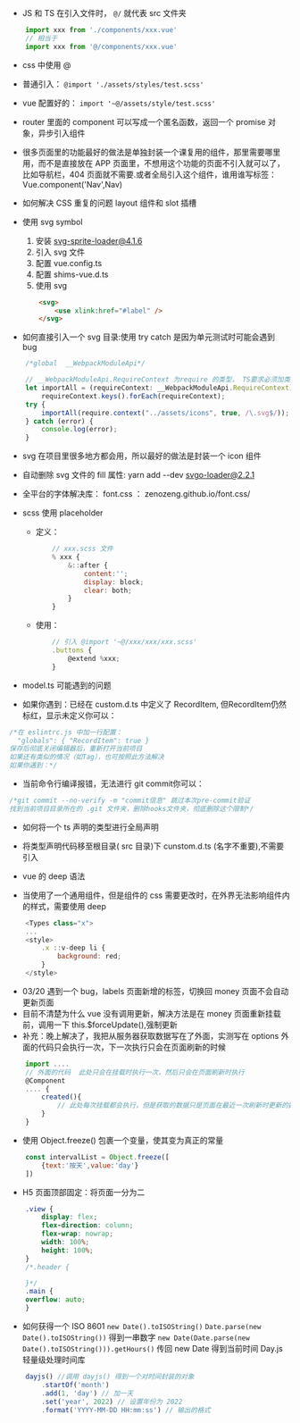 * JS 和 TS 在引入文件时， `@/` 就代表 src 文件夹
```javascript
    import xxx from './components/xxx.vue'
    // 相当于
    import xxx from '@/components/xxx.vue'
```
* css 中使用 @
 * 普通引入： `@import './assets/styles/test.scss'`
 * vue 配置好的： `import '~@/assets/style/test.scss'`

* router 里面的 component 可以写成一个匿名函数，返回一个 promise 对象，异步引入组件

* 很多页面里的功能最好的做法是单独封装一个课复用的组件，那里需要哪里用，而不是直接放在 APP 页面里，不想用这个功能的页面不引入就可以了，比如导航栏，404 页面就不需要.或者全局引入这个组件，谁用谁写标签：Vue.component('Nav',Nav)

* 如何解决 CSS 重复的问题  layout 组件和 slot 插槽

* 使用 svg symbol
    1. 安装 svg-sprite-loader@4.1.6
    2. 引入 svg 文件
    3. 配置 vue.config.ts
    4. 配置 shims-vue.d.ts
    5. 使用 svg 
    ```html
        <svg>
            <use xlink:href="#label" />
        </svg>
    ```
* 如何直接引入一个 svg 目录:使用 try catch 是因为单元测试时可能会遇到 bug
```javascript
    /*global  __WebpackModuleApi*/

    // __WebpackModuleApi.RequireContext 为require 的类型， TS要求必须加类型
    let importAll = (requireContext: __WebpackModuleApi.RequireContext) =>
        requireContext.keys().forEach(requireContext);
    try {
        importAll(require.context("../assets/icons", true, /\.svg$/));
    } catch (error) {
        console.log(error);
    }
```

* svg 在项目里很多地方都会用，所以最好的做法是封装一个 icon 组件

* 自动删除 svg 文件的 fill 属性: yarn add --dev svgo-loader@2.2.1

* 全平台的字体解决库： font.css ： zenozeng.github.io/font.css/

* scss 使用 placeholder
    * 定义： 
        ```javascript
            // xxx.scss 文件
            % xxx {
                &::after {
                    content:'';
                    display: block;
                    clear: both;
                }
            }
        ```
    * 使用：
        ```javascript
            // 引入 @import '~@/xxx/xxx/xxx.scss'
            .buttons {
                @extend %xxx;
            }
        ```

* model.ts 可能遇到的问题
* 如果你遇到：已经在 custom.d.ts 中定义了 RecordItem, 但RecordItem仍然标红，显示未定义你可以：
```javascript
/*在 eslintrc.js 中加一行配置：
  "globals": { "RecordItem": true }
保存后彻底关闭编辑器后，重新打开当前项目
如果还有类似的情况（如Tag），也可按照此方法解决
如果你遇到：*/
```
* 当前命令行编译报错，无法进行 git commit你可以：
```javascript
/*git commit --no-verify -m "commit信息" 跳过本次pre-commit验证
找到当前项目目录所在的 .git 文件夹，删除hooks文件夹，彻底删除这个限制*/
```

* 如何将一个 ts 声明的类型进行全局声明
* 将类型声明代码移至根目录( src 目录)下 cunstom.d.ts (名字不重要),不需要引入

* vue 的 deep 语法
* 当使用了一个通用组件，但是组件的 css 需要更改时，在外界无法影响组件内的样式，需要使用 deep
```javascript
    <Types class="x">
    ...
    <style>
        .x ::v-deep li {
            background: red;
        }
    </style>
```

* 03/20 遇到一个 bug，labels 页面新增的标签，切换回 money 页面不会自动更新页面
* 目前不清楚为什么 vue 没有调用更新，解决方法是在 money 页面重新挂载前，调用一下 this.$forceUpdate(),强制更新
* 补充：晚上解决了，我把从服务器获取数据写在了外面，实测写在 options 外面的代码只会执行一次，下一次执行只会在页面刷新的时候
```javascript
    import ....
    // 外面的代码  此处只会在挂载时执行一次，然后只会在页面刷新时执行
    @Component
    .... {
        created(){
            // 此处每次挂载都会执行，但是获取的数据只是页面在最近一次刷新时更新的数据
        }
    }
```

* 使用 Object.freeze() 包裹一个变量，使其变为真正的常量
```javascript
    const intervalList = Object.freeze([
        {text:'按天',value:'day'}
    ])
```

* H5 页面顶部固定：将页面一分为二
```css
    .view {
        display: flex;
        flex-direction: column;
        flex-wrap: nowrap;
        width: 100%;
        height: 100%;
    }
    /*.header {

    }*/
    .main {
    overflow: auto;
    }
```

* 如何获得一个 ISO 8601
`new Date().toISOString()`
`Date.parse(new Date().toISOString())` 得到一串数字
`new Date(Date.parse(new Date().toISOString())).getHours()` 传回 new Date 得到当前时间
Day.js  轻量级处理时间库
```javascript
    dayjs() //调用 dayjs() 得到一个对时间封装的对象
        .startOf('month')
        .add(1, 'day') // 加一天
        .set('year', 2022) // 设置年份为 2022
        .format('YYYY-MM-DD HH:mm:ss') // 输出的格式
```